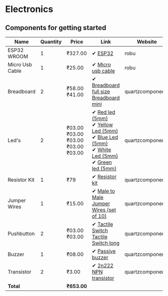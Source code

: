 # Electronics 
## Components for getting started

<table>
    <thead>
        <tr>
            <th>Name</th>
            <th>Quantity</th>
            <th>Price</th>
            <th>Link</th>
            <th>Website</th>
        </tr>
    </thead>
    <tbody>
        <tr>
            <td>ESP32 WROOM</td>
            <td>1</td>
            <td> ₹327.00 </td>
            <td>
                ✔ <a href="https://robu.in/product/esp-wroom-32-wifi-bluetooth-networking-smart-component-development-board/?gad_source=1&gbraid=0AAAAADvLFWcGlfyIdWkyy70b6rsPUsRBX&gclid=EAIaIQobChMIz8Ht1NeViQMV9yuDAx3tvBCjEAQYBSABEgLSUvD_BwE">ESP32</a><br>
            </td>
            <td> robu </td>
        </tr>
         <tr>
            <td>Micro Usb Cable</td>
            <td>1</td>
            <td> ₹25.00 </td>
            <td>
                ✔ <a href="https://robu.in/product/50-cm-micro-usb-cable/">Micro usb cable</a><br>
            </td>
            <td> robu </td>
        </tr>
        <tr>
          <td>Breadboard</td>
          <td>2</td>
          <td> ₹58.00 <br> ₹41.00 </td>
          <td>
                ✔ <a href="https://quartzcomponents.com/products/colored-breadboard-mb-102-830-point?_pos=4&_sid=43a241826&_ss=r">Breadboard full size</a><br>
                  <a href="https://quartzcomponents.com/products/small-breadboard-mini-solderless-board?_pos=1&_sid=43a241826&_ss=r">Breadboard mini</a><br>
          </td>
          <td> quartzcomponents </td>
        </tr>
        <tr>
            <td>Led's</td>
            <td>2</td>
            <td>₹03.00 <br> ₹03.00 <br> ₹03.00 <br> ₹03.00 <br> ₹03.00</td>
            <td>
                ✔ <a href="https://quartzcomponents.com/products/red-5mm-led?_pos=5&_sid=9dacddd5d&_ss=r">Red led (5mm)</a><br>
                ✔ <a href="https://quartzcomponents.com/products/yellow-5mm-led?pr_prod_strat=jac&pr_rec_id=d98a57719&pr_rec_pid=4491707482247&pr_ref_pid=4491707089031&pr_seq=uniform">Yellow Led (5mm)</a><br>
                ✔ <a href="https://quartzcomponents.com/products/blue-5mm-led?pr_prod_strat=jac&pr_rec_id=dee89316a&pr_rec_pid=4491707285639&pr_ref_pid=4491707482247&pr_seq=uniform">Blue Led (5mm)</a><br>
                ✔ <a href="https://quartzcomponents.com/products/white-5mm-led?pr_prod_strat=e5_desc&pr_rec_id=d98a57719&pr_rec_pid=4491707383943&pr_ref_pid=4491707089031&pr_seq=uniform">White Led (5mm)</a><br>
                ✔ <a href="https://quartzcomponents.com/products/green-5mm-led?pr_prod_strat=jac&pr_rec_id=bd5ec7694&pr_rec_pid=4491707089031&pr_ref_pid=4491707154567&pr_seq=uniform">Green led (5mm)</a><br>
            </td>
            <td> quartzcomponents </td>
        </tr>
        <tr>
            <td>Resistor Kit</td>
            <td>1</td>
            <td>₹79</td>
            <td>
                ✔ <a href="https://quartzcomponents.com/products/resistor-combo?variant=35156409548953&currency=INR&utm_medium=product_sync&utm_source=google&utm_content=sag_organic&utm_campaign=sag_organic?utm_source=google&utm_medium=FreeListings&gad_source=1&gbraid=0AAAAACPPFdPeSQmzign_Pnv13P5qv6mF-&gclid=EAIaIQobChMIqN6tx5CTiQMV4MI8Ah1JwxKUEAQYAiABEgIjUfD_BwE
 ">Resistor kit</a><br>
            </td>
            <td> quartzcomponents </td>
        </tr>
        <tr>
          <td>Jumper Wires</td>
          <td>1</td>
          <td> ₹15.00 </td>
          <td>
                ✔ <a href="https://quartzcomponents.com/products/male-to-male-jumper-wire-set?_pos=1&_sid=7349f8ed9&_ss=r">Male to Male Jumper Wires (set of 10)</a><br>
          </td>
          <td> quartzcomponents </td>
        </tr>
        <tr>
            <td>Pushbutton</td>
            <td>2</td>
            <td> ₹03.00 <br> ₹03.00</td>
            <td>
                ✔ <a href="https://quartzcomponents.com/products/push-button-4pin-tactile-micro?_pos=1&_sid=8990439db&_ss=r">Tactile Switch</a><br>
                <a href="https://quartzcomponents.com/products/push-button-2-pin-tactile-micro-switch?_pos=2&_sid=8990439db&_ss=r">Tactile Switch long</a><br>
            </td>
            <td> quartzcomponents </td>
        </tr>
        <tr>
          <td>Buzzer</td>
          <td>1</td>
          <td> ₹08.00 </td>
          <td>
                ✔ <a href="https://quartzcomponents.com/products/small-piezoelectric-buzzer-5v-passive-buzzer?_pos=18&_sid=991f4e773&_ss=r">Passive buzzer</a><br>
          </td>
          <td> quartzcomponents </td>
        </tr>
        <tr>
          <td>Transistor</td>
          <td>2</td>
          <td> ₹3.00 </td>
          <td>
               ✔ <a href="https://www.googleadservices.com/pagead/aclk?sa=L&ai=DChcSEwjQ9tr9opOJAxV-omYCHRr8IQUYABAQGgJzbQ&ae=2&co=1&gclid=EAIaIQobChMI0Pba_aKTiQMVfqJmAh0a_CEFEAQYAiABEgLFzfD_BwE&ohost=www.google.com&cid=CAASJeRoI9idcxIfieupab6lOpXzwDHV7DrMSNex0_HgYSzZCnmifVA&sig=AOD64_10HdQCn4HkfAg0kLnL3E9CV4APIg&ctype=5&q=&ved=2ahUKEwi2x9X9opOJAxUN9zgGHZ1MJ1AQ9aACKAB6BAgGECo&adurl=">2n222 NPN transistor</a><br>
          </td>
          <td> quartzcomponents </td>
        </tr>
        <tr>
          <td><b>Total<b></td>
          <td></td>
          <td><b> ₹653.00 <b></td>
          <td></td>
          <td></td>
        </tr>
    </tbody>
</table>
